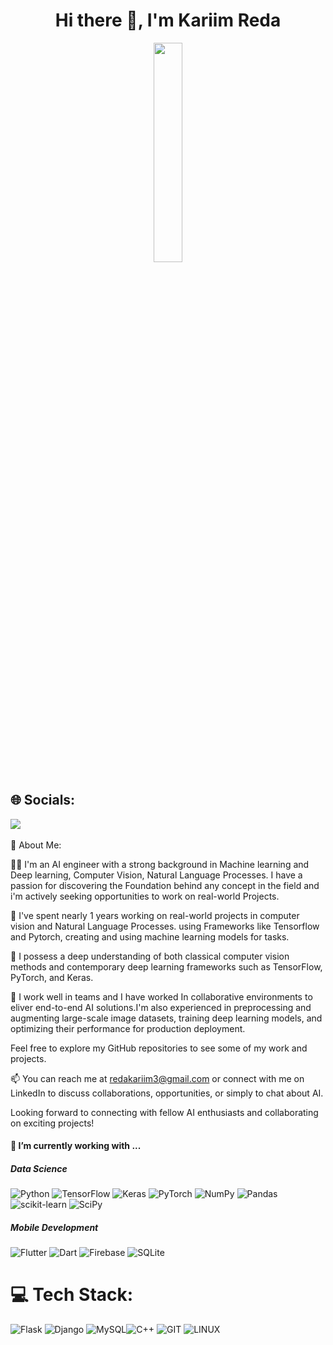 <h1 align='center'> Hi there 👋, I'm Kariim Reda  </h1>

<div id="header" align="center">

   <img src="https://media.giphy.com/media/5k5vZwRFZR5aZeniqb/giphy.gif" width="30%"/>
  
  
</div>

## 🌐 Socials:
<a href="https://www.linkedin.com/in/kariim-reda-9a942b229/"><img src="https://img.shields.io/badge/linkedin-%230077B5.svg?&style=for-the-badge&logo=linkedin&logoColor=white" /></a>&nbsp;&nbsp;&nbsp;&nbsp;




💫 About Me:

👨‍💻 I'm an AI engineer with a strong background in Machine learning and Deep learning, Computer Vision, Natural Language Processes. I have a passion for discovering the Foundation behind any concept in the field and i'm actively seeking opportunities to work on real-world Projects.

💼  I've spent nearly 1 years working on real-world projects in computer vision and Natural Language Processes. using Frameworks like Tensorflow and Pytorch, creating and using machine learning models for tasks.

🔬 I possess a deep understanding of both classical computer vision methods and contemporary deep learning frameworks such as TensorFlow, PyTorch, and Keras.

🌟  I work well in teams and I have worked In collaborative environments to eliver end-to-end AI solutions.I'm also experienced in preprocessing and augmenting large-scale image datasets, training deep learning models, and optimizing their performance for production deployment.

Feel free to explore my GitHub repositories to see some of my work and projects.

📫 You can reach me at redakariim3@gmail.com or connect with me on LinkedIn to discuss collaborations, opportunities, or simply to chat about AI.

Looking forward to connecting with fellow AI enthusiasts and collaborating on exciting projects!





</p>
<h4>🔭  I’m currently working with ...</h4>

<h5>Data Science</h5>

![Python](https://img.shields.io/badge/python-3670A0?style=for-the-badge&logo=python&logoColor=ffdd54)
![TensorFlow](https://img.shields.io/badge/TensorFlow-%23FF6F00.svg?style=for-the-badge&logo=TensorFlow&logoColor=white)
![Keras](https://img.shields.io/badge/Keras-%23D00000.svg?style=for-the-badge&logo=Keras&logoColor=white)
![PyTorch](https://img.shields.io/badge/PyTorch-%23EE4C2C.svg?style=for-the-badge&logo=PyTorch&logoColor=white)
![NumPy](https://img.shields.io/badge/numpy-%23013243.svg?style=for-the-badge&logo=numpy&logoColor=white)
![Pandas](https://img.shields.io/badge/pandas-%23150458.svg?style=for-the-badge&logo=pandas&logoColor=white)
![scikit-learn](https://img.shields.io/badge/scikit--learn-%23F7931E.svg?style=for-the-badge&logo=scikit-learn&logoColor=white)
![SciPy](https://img.shields.io/badge/SciPy-%230C55A5.svg?style=for-the-badge&logo=scipy&logoColor=%white)

<h5>Mobile Development</h5>

![Flutter](https://img.shields.io/badge/Flutter-%2302569B.svg?style=for-the-badge&logo=Flutter&logoColor=white)
![Dart](https://img.shields.io/badge/dart-%230175C2.svg?style=for-the-badge&logo=dart&logoColor=white)
![Firebase](https://img.shields.io/badge/firebase-%23039BE5.svg?style=for-the-badge&logo=firebase)
![SQLite](https://img.shields.io/badge/sqlite-%2307405e.svg?style=for-the-badge&logo=sqlite&logoColor=white)

# 💻 Tech Stack:
![Flask](https://img.shields.io/badge/flask-%23000.svg?style=for-the-badge&logo=flask&logoColor=white) ![Django](https://img.shields.io/badge/django-%23092E20.svg?style=for-the-badge&logo=django&logoColor=white) 
![MySQL](https://img.shields.io/badge/mysql-%2300f.svg?style=for-the-badge&logo=mysql&logoColor=white)![C++](https://img.shields.io/badge/c++-%2300599C.svg?style=for-the-badge&logo=c%2B%2B&logoColor=white) 
![GIT](https://img.shields.io/badge/Git-fc6d26?style=for-the-badge&logo=git&logoColor=white) ![LINUX](https://img.shields.io/badge/Linux-FCC624?style=for-the-badge&logo=linux&logoColor=black) 
